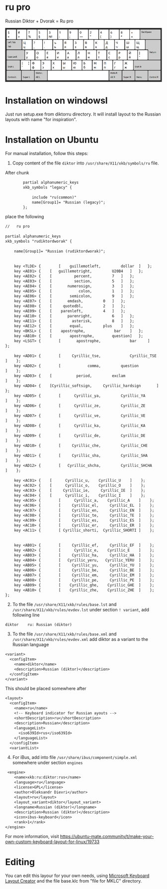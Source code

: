 # ru pro
Russian Diktor +  Dvorak = Ru pro

![ru pro](https://raw.githubusercontent.com/coppermilk/layout/main/Diktor%20%2B%20Dvorak.png)


# Installation on windowsl
Just run setup.exe from diktorru directory. It will install layout to the Russian layouts with name "for inspiration".

# Installation on Ubuntu

For manual installation, follow this steps:

1. Copy content of the file `diktor` into `/usr/share/X11/xkb/symbols/ru` file. 

After chunk
```
        partial alphanumeric_keys
        xkb_symbols "legacy" {

            include "ru(common)"
            name[Group1]= "Russian (legacy)";
        };
```


place the following
```
//   ru pro

partial alphanumeric_keys
xkb_symbols "rudiktordworak" {

    name[Group1]= "Russian (rudiktordworak)";


    key <TLDE> {        [    guillemotleft,  		dollar  ] 	};
    key	<AE01> {	[   guillemotright, 		U20B4	]	};
    key	<AE02> {	[          percent, 		7	]	};
    key	<AE03> {	[          section, 		5	]	};
    key	<AE04> {	[       numerosign, 		3	]	};
    key	<AE05> {	[            colon,	        1	]	};
    key	<AE06> {	[        semicolon, 		9	]	};
    key	<AE07> {	[	    emdash, 		0	]	};
    key	<AE08> {	[	  quotedbl, 		2	]	};
    key	<AE09> {	[ 	 parenleft, 		4	]	};
    key	<AE10> {	[       parenright, 		6	]	};
    key	<AE11> {	[      	  asterisk, 		8	]	};
    key	<AE12> {	[	     equal,	        plus	]	};
    key	<BKSL> {	[	 apostrophe,             bar	]	};
    key	<AB10> {	[	     apostrophe,        question]	};
    key <LSGT> {        [       apostrophe,             bar     ]       };

    key <AD01> {        [     Cyrillic_tse,          	Cyrillic_TSE   		]    };
    key <AD02> {        [            comma,      	question    		]    };
    key <AD03> {  	[           period,    		exclam         	        ]    };
    key <AD04> {  	[Cyrillic_softsign,		Cyrillic_hardsign   	]    };
    key <AD05> {        [      Cyrillic_ya, 		Cyrillic_YA    		]    };
    key <AD06> {        [      Cyrillic_ze,   		Cyrillic_ZE   		]    };
    key <AD07> {        [      Cyrillic_ve,  		Cyrillic_VE   		]    };
    key <AD08> {        [      Cyrillic_ka,   		Cyrillic_KA  	        ]    };
    key <AD09> {        [      Cyrillic_de,   		Cyrillic_DE   		]    };
    key <AD10> {        [     Cyrillic_che,   		Cyrillic_CHE   		]    };
    key <AD11> {        [     Cyrillic_sha,    		Cyrillic_SHA    	]    };
    key <AD12> {        [   Cyrillic_shcha,  		Cyrillic_SHCHA   	]    };

    key <AC01> {   	[      Cyrillic_u,    Cyrillic_U    ]    };
    key <AC02> { 	[      Cyrillic_o,    Cyrillic_O    ]    };
    key <AC03> { 	[     Cyrillic_ie,     Cyrillic_IE  ]    };
    key <AC04> {	[      Cyrillic_i,    Cyrillic_I    ]    };
    key <AC05> {        [      Cyrillic_a,    Cyrillic_A    ]    };
    key <AC06> {        [     Cyrillic_el,     Cyrillic_EL  ]    };
    key <AC07> {        [     Cyrillic_en,     Cyrillic_EN  ]    };
    key <AC08> {        [     Cyrillic_te,     Cyrillic_TE  ]    };
    key <AC09> {        [     Cyrillic_es,     Cyrillic_ES  ]    };
    key <AC10> {        [     Cyrillic_er,     Cyrillic_ER  ]    };
    key <AC11> {        [ Cyrillic_shorti,  Cyrillic_SHORTI ]    };
  

    key <AB01> {        [     Cyrillic_ef,     Cyrillic_EF  ]    };
    key <AB02> {        [      Cyrillic_e,    Cyrillic_E    ]    };
    key <AB03> {        [     Cyrillic_ha,     Cyrillic_HA  ]    };
    key <AB04> {        [   Cyrillic_yeru,   Cyrillic_YERU  ]    };
    key <AB05> {        [     Cyrillic_yu,     Cyrillic_YU  ]    };
    key <AB06> {        [     Cyrillic_be,     Cyrillic_BE  ]    };
    key <AB07> {        [     Cyrillic_em,     Cyrillic_EM  ]    };
    key <AB08> {        [     Cyrillic_pe,     Cyrillic_PE  ]    };
    key <AB09> {        [    Cyrillic_ghe,    Cyrillic_GHE  ]    };
    key <AB10> {        [    Cyrillic_zhe,    Cyrillic_ZHE  ]    };
};
```

2. To the file `/usr/share/X11/xkb/rules/base.lst` and `/usr/share/X11/xkb/rules/evdev.lst` under section `! variant`, add following line
```
diktor 	  ru: Russian (diktor)
```
3. To the file `/usr/share/X11/xkb/rules/base.xml` and `/usr/share/X11/xkb/rules/evdev.xml` add diktor as a variant to the Russian language
```
<variant>
  <configItem>
    <name>diktor</name>
    <description>Russian (diktor)</description>
  </configItem>
</variant>
```
This should be placed somewhere after 
```
<layout>
  <configItem>
    <name>ru</name>
    <!-- Keyboard indicator for Russian ayouts -->
    <shortDescription>ru</shortDescription>
    <description>Russian</description>
    <languageList>
      <iso639Id>rus</iso639Id>
    </languageList>
  </configItem>
  <variantList>
```

4. For iBus, add into file `/usr/share/ibus/component/simple.xml` somewhere under section `engines` 

```
 <engine>
    <name>xkb:ru:diktor:rus</name>
    <language>ru</language>
    <license>GPL</license>
    <author>Oleksandr Dievri</author>
    <layout>ru</layout>
    <layout_variant>diktor</layout_variant>
    <longname>Russian (diktor)</longname>
    <description>Russian (diktor)</description>
    <icon>ibus-keyboard</icon>
    <rank>1</rank>
</engine>
```

For more information, visit https://ubuntu-mate.community/t/make-your-own-custom-keyboard-layout-for-linux/19733

# Editing
You can edit this layour for your own needs, using [Microsoft Keyboard Layout Creator](https://www.microsoft.com/en-us/download/details.aspx?id=22339) and the file base.klc from "file for MKLC" directory.
